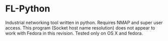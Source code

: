 FL-Python
=========

Industrial networking tool written in python.  Requires NMAP and super user access.  This program (Socket host name resolution) does not appear to work with Fedora in this revision.  Tested only on OS X and fedora.
